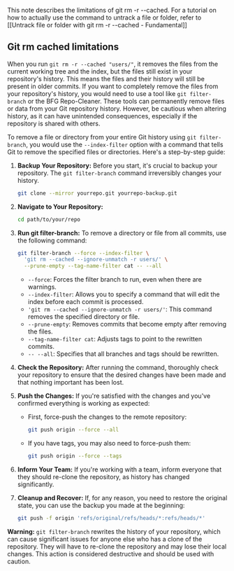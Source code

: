 
This note describes the limitations of git rm -r --cached. For a tutorial on how to actually use the command to untrack a file or folder, refer to [[Untrack file or folder with git rm -r --cached - Fundamental]]

## Git rm cached limitations

When you run `git rm -r --cached "users/"`, it removes the files from the current working tree and the index, but the files still exist in your repository's history. This means the files and their history will still be present in older commits. If you want to completely remove the files from your repository's history, you would need to use a tool like `git filter-branch` or the BFG Repo-Cleaner. These tools can permanently remove files or data from your Git repository history. However, be cautious when altering history, as it can have unintended consequences, especially if the repository is shared with others.


To remove a file or directory from your entire Git history using `git filter-branch`, you would use the `--index-filter` option with a command that tells Git to remove the specified files or directories. Here's a step-by-step guide:

1. **Backup Your Repository:** Before you start, it's crucial to backup your repository. The `git filter-branch` command irreversibly changes your history.

    ```bash
    git clone --mirror yourrepo.git yourrepo-backup.git
    ```

2. **Navigate to Your Repository:**

    ```bash
    cd path/to/your/repo
    ```

3. **Run git filter-branch:**
   To remove a directory or file from all commits, use the following command:

    ```bash
    git filter-branch --force --index-filter \
      'git rm --cached --ignore-unmatch -r users/' \
      --prune-empty --tag-name-filter cat -- --all
    ```

    - `--force`: Forces the filter branch to run, even when there are warnings.
    - `--index-filter`: Allows you to specify a command that will edit the index before each commit is processed.
    - `'git rm --cached --ignore-unmatch -r users/'`: This command removes the specified directory or file.
    - `--prune-empty`: Removes commits that become empty after removing the files.
    - `--tag-name-filter cat`: Adjusts tags to point to the rewritten commits.
    - `-- --all`: Specifies that all branches and tags should be rewritten.

4. **Check the Repository:**
   After running the command, thoroughly check your repository to ensure that the desired changes have been made and that nothing important has been lost.

5. **Push the Changes:**
   If you're satisfied with the changes and you've confirmed everything is working as expected:

    - First, force-push the changes to the remote repository:

        ```bash
        git push origin --force --all
        ```

    - If you have tags, you may also need to force-push them:

        ```bash
        git push origin --force --tags
        ```

6. **Inform Your Team:**
   If you're working with a team, inform everyone that they should re-clone the repository, as history has changed significantly.

7. **Cleanup and Recover:**
   If, for any reason, you need to restore the original state, you can use the backup you made at the beginning:

    ```bash
    git push -f origin 'refs/original/refs/heads/*:refs/heads/*'
    ```

**Warning:** `git filter-branch` rewrites the history of your repository, which can cause significant issues for anyone else who has a clone of the repository. They will have to re-clone the repository and may lose their local changes. This action is considered destructive and should be used with caution.
